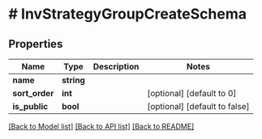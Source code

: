 # # InvStrategyGroupCreateSchema

## Properties

Name | Type | Description | Notes
------------ | ------------- | ------------- | -------------
**name** | **string** |  |
**sort_order** | **int** |  | [optional] [default to 0]
**is_public** | **bool** |  | [optional] [default to false]

[[Back to Model list]](../../README.md#models) [[Back to API list]](../../README.md#endpoints) [[Back to README]](../../README.md)
